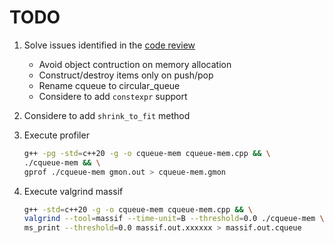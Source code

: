 # TODO

1. Solve issues identified in the [code review](https://codereview.stackexchange.com/questions/281005/simple-c-circular-queue)
    * Avoid object contruction on memory allocation
    * Construct/destroy items only on push/pop
    * Rename cqueue to circular_queue
    * Considere to add `constexpr` support
2. Considere to add `shrink_to_fit` method
3. Execute profiler

    ```sh
    g++ -pg -std=c++20 -g -o cqueue-mem cqueue-mem.cpp && \
    ./cqueue-mem && \
    gprof ./cqueue-mem gmon.out > cqueue-mem.gmon
    ```

4. Execute valgrind massif

    ```sh
    g++ -std=c++20 -g -o cqueue-mem cqueue-mem.cpp && \
    valgrind --tool=massif --time-unit=B --threshold=0.0 ./cqueue-mem \
    ms_print --threshold=0.0 massif.out.xxxxxx > massif.out.cqueue
    ```
